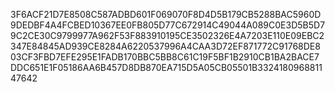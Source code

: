 3F6ACF21D7E8508C587ADBD601F069070F8D4D5B179CB5288BAC5960D9DEDBF4A4FCBED10367EE0FB805D77C672914C49044A089C0E3D5B5D79C2CE30C9799977A962F53F883910195CE3502326E4A7203E110E09EBC2347E84845AD939CE8284A6220537996A4CAA3D72EF871772C91768DE803CF3FBD7EFE295E1FADB170BBC5BB8C61C19F5BF1B2910CB1BA2BACE7DDC651E1F05186AA6B457D8DB870EA715D5A05CB05501B332418096881147642